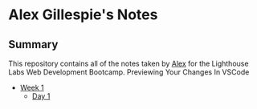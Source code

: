# Alex Gillespie's Notes

## Summary 

This repository contains all of the notes taken by [Alex](https://github.com/JoelCodes) for the Lighthouse Labs Web Development Bootcamp.
Previewing Your Changes In VSCode

* [Week 1](/Week_1)
  * [Day 1](/Week_1/Day_1)